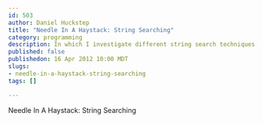 ```yaml
--- 
id: 503
author: Daniel Huckstep
title: "Needle In A Haystack: String Searching"
category: programming
description: In which I investigate different string search techniques.
published: false
publishedon: 16 Apr 2012 10:00 MDT
slugs: 
- needle-in-a-haystack-string-searching
tags: []

---
```

Needle In A Haystack: String Searching